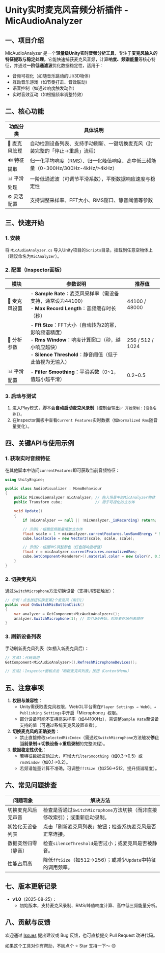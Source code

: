 # Unity实时麦克风音频分析插件 - MicAudioAnalyzer


## 一、项目介绍
MicAudioAnalyzer 是一个**轻量级Unity实时音频分析工具**，专注于**麦克风输入的特征提取与稳定处理**。它能快速捕获麦克风音频，计算**响度、频谱能量**等核心特征，并通过**一阶低通滤波**优化数据稳定性，适用于：
- 音频可视化（如随音乐跳动的UI/3D物体）
- 互动音乐游戏（如节奏打击、音效联动）
- 语音控制（如通过响度触发动作）
- 实时音效互动（如根据频率调整特效）


## 二、核心功能
| 功能分类       | 具体说明                                                                 |
|----------------|--------------------------------------------------------------------------|
| 🎤 麦克风管理  | 自动检测设备列表、支持手动刷新、一键切换麦克风（封装完整的「停止→重启」流程） |
| 🔊 特征提取    | 归一化平均响度（RMS）、归一化峰值响度、高中低三频能量（0-300Hz/300Hz-4kHz/>4kHz） |
| 📊 平滑处理    | 一阶低通滤波（可调节平滑系数），平衡数据响应速度与稳定性                   |
| ⚙️ 灵活配置    | 支持调整采样率、FFT大小、RMS窗口、静音阈值等参数                         |


## 三、快速开始
### 1. 安装
将 `MicAudioAnalyzer.cs` 导入Unity项目的`Scripts`目录，挂载到任意空物体上（建议命名为`MicAnalyzer`）。


### 2. 配置（Inspector面板）
| 模块           | 参数说明                                                                 | 推荐值       |
|----------------|--------------------------------------------------------------------------|--------------|
| 🎤 麦克风设置  | - **Sample Rate**：麦克风采样率（需设备支持，通常设为44100）<br>- **Max Record Length**：音频缓存时长（秒） | 44100 / 48000   |
| 🔬 分析参数    | - **Fft Size**：FFT大小（自动转为2的幂，影响频谱精度）<br>- **Rms Window**：响度计算窗口（秒，越小响应越快）<br>- **Silence Threshold**：静音阈值（低于此值视为无输入） | 256 / 512 / 1024 |
| 📊 平滑配置    | - **Filter Smoothing**：平滑系数（0~1，值越小越平滑）                     | 0.2~0.5      |


### 3. 启动与测试
1. 进入Play模式，脚本会**自动启动麦克风录制**（控制台输出`✅ 开始录制：[设备名称]`）。
2. 在Inspector面板中查看`Current Features`实时数据（如`Normalized Rms`随音量变化）。


## 四、关键API与使用示例
### 1. 获取实时音频特征
在其他脚本中访问`currentFeatures`即可获取当前音频特征：
```csharp
using UnityEngine;

public class AudioVisualizer : MonoBehaviour
{
    public MicAudioAnalyzer micAnalyzer; // 拖入场景中的MicAnalyzer物体
    public Transform cube;               // 用于可视化的立方体

    void Update()
    {
        if (micAnalyzer == null || !micAnalyzer._isRecording) return;

        // 示例1：根据低频能量缩放立方体
        float scale = 1 + micAnalyzer.currentFeatures.lowBandEnergy * 5;
        cube.localScale = new Vector3(scale, scale, scale);

        // 示例2：根据RMS调整颜色（红色随响度增强）
        float r = micAnalyzer.currentFeatures.normalizedRms;
        cube.GetComponent<Renderer>().material.color = new Color(r, 0.5f, 0.5f);
    }
}
```


### 2. 切换麦克风
通过`SwitchMicrophone`方法切换设备（支持UI按钮触发）：
```csharp
// 示例：点击按钮切换至第2个麦克风（索引1）
public void OnSwitchMicButtonClick()
{
    var analyzer = GetComponent<MicAudioAnalyzer>();
    analyzer.SwitchMicrophone(1); // 索引从0开始，对应麦克风列表顺序
}
```


### 3. 刷新设备列表
手动刷新麦克风列表（如插入新麦克风后）：
```csharp
// 方法1：代码调用
GetComponent<MicAudioAnalyzer>().RefreshMicrophoneDevices();

// 方法2：Inspector面板点击「刷新麦克风列表」按钮（ContextMenu）
```



## 五、注意事项
1. **权限与兼容性**：
   - Unity需获取麦克风权限，WebGL平台需在`Player Settings → WebGL → Publishing Settings`中开启「Microphone」权限。
   - 部分设备可能不支持高采样率（如44100Hz），需调整`Sample Rate`至设备支持的值（可通过系统麦克风设置查看）。
2. **切换麦克风的正确姿势**：
   - 禁止直接修改`selectedMicIndex`（需通过`SwitchMicrophone`方法触发**停止当前录制→切换设备→重启录制**的完整流程）。
3. **数据稳定性优化**：
   - 若特征数据波动过大，可增大`filterSmoothing`（如0.3→0.5）或`rmsWindow`（如0.1→0.2）。
   - 若频谱能量计算不准确，可调整`fftSize`（如256→512，提升频谱精度）。


## 六、常见问题排查
| 问题现象                 | 解决方法                                                                 |
|--------------------------|--------------------------------------------------------------------------|
| 切换麦克风后无声音       | 检查是否通过`SwitchMicrophone`方法切换（而非直接修改索引）；或重新启动录制。 |
| 初始化无设备列表         | 点击「刷新麦克风列表」按钮；检查系统麦克风是否正常连接。                 |
| 数据突然归零（静音）     | 检查`silenceThreshold`是否过小；或麦克风是否被静音。                     |
| 性能占用高               | 降低`fftSize`（如512→256）；或减少`Update`中特征的调用频率。             |


## 七、版本更新记录
- **v1.0**（2025-08-25）：
  - 初始版本，支持麦克风录制、RMS/峰值响度计算、高中低三频能量分析。


## 八、贡献与反馈
欢迎通过 [Issues](https://github.com/your-repo/issues) 提出建议或 Bug 反馈，也可直接提交 Pull Request 改进代码。

如果这个工具对你有帮助，不妨点个 ⭐️ Star 支持一下～ 😊
